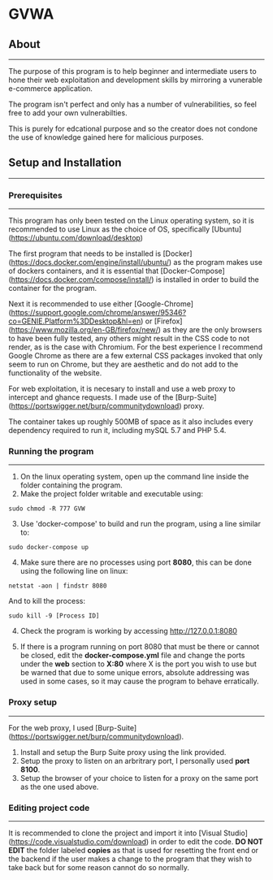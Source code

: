 # GVWA

## About
-----------
The purpose of this program is to help beginner and intermediate users to hone their web exploitation and development skills by mirroring a vunerable e-commerce application.

The program isn't perfect and only has a number of vulnerabilities, so feel free to add your own vulnerabilties.

This is purely for edcational purpose and so the creator does not condone the use of knowledge gained here for malicious purposes.

## Setup and Installation
------------------------

### Prerequisites
------------------
This program has only been tested on the Linux operating system, so it is recommended to use Linux as the choice of OS, specifically [Ubuntu] (https://ubuntu.com/download/desktop)

The first program that needs to be installed is [Docker] (https://docs.docker.com/engine/install/ubuntu/) as the program makes use of dockers containers, and it is essential that [Docker-Compose] (https://docs.docker.com/compose/install/) is installed in order to build the container for the program.

Next it is recommended to use either [Google-Chrome] (https://support.google.com/chrome/answer/95346?co=GENIE.Platform%3DDesktop&hl=en) or [Firefox] (https://www.mozilla.org/en-GB/firefox/new/) as they are the only browsers to have been fully tested, any others might result in the CSS code to not render, as is the case with Chromium. For the best experience I recommend Google Chrome as there are a few external CSS packages invoked that only seem to run on Chrome, but they are aesthetic and do not add to the functionality of the website.

For web exploitation, it is necesary to install and use a web proxy to intercept and ghance requests. I made use of the [Burp-Suite] (https://portswigger.net/burp/communitydownload) proxy.

The container takes up roughly 500MB of space as it also includes every dependency required to run it, including mySQL 5.7 and PHP 5.4.

### Running the program
-------------------------
1. On the linux operating system, open up the command line inside the folder containing the program.
2. Make the project folder writable and executable using:
```
sudo chmod -R 777 GVW
```

3. Use 'docker-compose' to build and run the program, using a line similar to:

```
sudo docker-compose up 
```
4. Make sure there are no processes using port **8080**, this can be done using the following line on linux:

```
netstat -aon | findstr 8080
```
And to kill the process:

```
sudo kill -9 [Process ID]
```

4. Check the program is working by accessing http://127.0.0.1:8080

5. If there is a program running on port 8080 that must be there or cannot be closed, edit the **docker-compose.yml** file and change the ports under the **web** section to **X:80** where X is the port you wish to use but be warned that due to some unique errors, absolute addressing was used in some cases, so it may cause the program to behave erratically.

### Proxy setup
---------------------
For the web proxy, I used [Burp-Suite] (https://portswigger.net/burp/communitydownload).

1. Install and setup the Burp Suite proxy using the link provided.
2. Setup the proxy to listen on an arbritrary port, I personally used **port 8100**.
3. Setup the browser of your choice to listen for a proxy on the same port as the one used above.

### Editing project code
---------------------------
It is recommended to clone the project and import it into [Visual Studio] (https://code.visualstudio.com/download) in order to edit the code. **DO NOT EDIT** the folder labeled **copies** as that is used for resetting the front end or the backend if the user makes a change to the program that they wish to take back but for some reason cannot do so normally.

